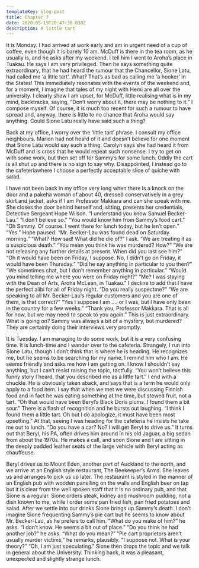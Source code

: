 ```yaml
---
templateKey: blog-post
title: Chapter 7
date: 2020-05-19T20:47:30.038Z
description: A little tart
---
```

It is Monday. I had arrived at work early and am in urgent need of a cup of coffee, even though it is barely 10 am. McDuff is there in the tea room, as he usually is, and he asks after my weekend. I tell him I went to Aroha’s place in Tuakau. He says I am very privileged. Then he says something quite extraordinary, that he had heard the rumour that the Chancellor, Sione Latu, had called me ‘a little tart’. What? That’s as bad as calling me ‘a hooker’ in the States! This immediately resonates with the events of the weekend and, for a moment, I imagine that tales of my night with Hemi are all over the university. I clearly show I am upset, for McDuff, little realising what is in my mind, backtracks, saying, “Don’t worry about it, there may be nothing to it.” I compose myself. Of course, it is much too recent for such a rumour to have spread and, anyway, there is little to no chance that Aroha would say anything. Could Sione Latu really have said such a thing?



Back at my office, I worry over the ‘little tart’ phrase. I consult my office neighbours. Marion had not heard of it and doesn’t believe for one moment that Sione Latu would say such a thing. Carolyn says she had heard it from McDuff and is cross that he would repeat such nonsense. I try to get on with some work, but then set off for Sammy’s for some lunch. Oddly the cart is all shut up and there is no sign to say why. Disappointed, I instead go to the cafeteriawhere I choose a perfectly acceptable slice of quiche with salad.



I have not been back in my office very long when there is a knock on the door and a pakeha woman of about 40, dressed conservatively in a grey skirt and jacket, asks if I am Professor Makkara and can she speak with me. She closes the door behind herself and, sitting, presents her credentials, Detective Sergeant Hope Wilson. “I understand you know Samuel Becker-Lau.” “I don’t believe so.” “You would know him from Sammy’s food cart.” “Oh Sammy. Of course. I went there for lunch today, but he isn’t open.” “Yes.” Hope paused. “Mr. Becker-Lau was found dead on Saturday morning.” “What? How sad! What did he die of?” I ask. “We are treating it as a suspicious death.” “You mean you think he was murdered? How?” “We are not releasing any further details at present. When did you last see him?” “Oh it would have been on Friday, I suppose. No, I didn’t go on Friday, it would have been Thursday.” “Did he say anything in particular to you then?” “We sometimes chat, but I don’t remember anything in particular.” “Would you mind telling me where you were on Friday night?” “Me? I was staying with the Dean of Arts, Aroha McLean, in Tuakau.” I decline to add that I have the perfect alibi for all of Friday night. “Do you really suspectme?” “We are speaking to all Mr. Becker-Lau’s regular customers and you are one of them, is that correct?” “Yes I suppose I am …. or I was, but I have only been in the country for a few weeks.” “Thank you, Professor Makkara. That is all for now, but we may need to speak to you again.” This is just extraordinary. What is going on? Sammy was always a bit of a mystery, but murdered? They are certainly doing their interviews very promptly.



It is Tuesday. I am managing to do some work, but it is a very confusing time. It is lunch-time and I wander over to the cafeteria. Strangely, I run into Sione Latu, though I don’t think that is where he is heading. He recognizes me, but he seems to be searching for my name. I remind him who I am. He seems friendly and asks me how I am getting on. I know I shouldn’t say anything, but I can’t resist raising the topic, tactfully. “You won’t believe this funny story I heard, that you described me as a little tart.” I end with a chuckle. He is obviously taken aback, and says that is a term he would only apply to a food item. I say that when we met we were discussing Finnish food and in fact he was eating something at the time, but stewed fruit, not a tart. “Oh that would have been Beryl’s Black Doris plums. I found them a bit sour.” There is a flash of recognition and he bursts out laughing. “I think I found them a little tart. Oh but I do apologize, it must have been most upsetting.” At that, seeing I was heading for the cafeteria he insists he take me out to lunch. “Do you have a car? No? I will get Beryl to drive us.” It turns out that Beryl, his PA, often drives him around in his old Jaguar, a big sedan from about the 1970s. He makes a call, and soon Sione and I are sitting in the deeply padded leather seats of the large vehicle with Beryl acting as chauffeuse.



Beryl drives us to Mount Eden, another part of Auckland to the north, and we arrive at an English style restaurant, The Beekeeper’s Arms. She leaves us and arranges to pick us up later. The restaurant is styled in the manner of an English pub with wooden panelling on the walls and English beer on tap but it is clear from the well spoken staff that it is no ordinary pub, and that Sione is a regular. Sione orders steak, kidney and mushroom pudding, not a dish known to me, while I order some pan fried fish, pan fried potatoes and salad. After we settle into our drinks Sione brings up Sammy’s death. I don’t imagine Sione frequenting Sammy’s pie cart but he seems to know about Mr. Becker-Lau, as he prefers to call him. “What do you make of him?” he asks. “I don’t know. He seems a bit out of place.” “Do you think he had another job?” he asks. “What do you mean?” “Pie cart proprietors aren’t usually murder victims,” he remarks, plausibly. “I suppose not. What is your theory?” “Oh, I am just speculating.” Sione then drops the topic and we talk in general about the University. Thinking back, it was a pleasant, unexpected and slightly strange lunch.